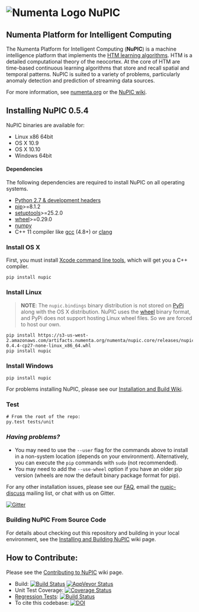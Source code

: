 # ![Numenta Logo](http://numenta.org/images/numenta-icon128.png) NuPIC

## Numenta Platform for Intelligent Computing

The Numenta Platform for Intelligent Computing (**NuPIC**) is a machine intelligence platform that implements the [HTM learning algorithms](http://numenta.com/learn/hierarchical-temporal-memory-white-paper.html). HTM is a detailed computational theory of the neocortex. At the core of HTM are time-based continuous learning algorithms that store and recall spatial and temporal patterns. NuPIC is suited to a variety of problems, particularly anomaly detection and prediction of streaming data sources.

For more information, see [numenta.org](http://numenta.org) or the [NuPIC wiki](https://github.com/numenta/nupic/wiki).

## Installing NuPIC 0.5.4

NuPIC binaries are available for:

- Linux x86 64bit
- OS X 10.9
- OS X 10.10
- Windows 64bit

#### Dependencies

The following dependencies are required to install NuPIC on all operating systems.

- [Python 2.7 & development headers](https://docs.python.org/devguide/setup.html#build-dependencies)
- [pip](https://pip.pypa.io/en/stable/installing/)>=8.1.2
- [setuptools](https://setuptools.readthedocs.io)>=25.2.0
- [wheel](http://pythonwheels.com)>=0.29.0
- [numpy](http://www.numpy.org/)
- C++ 11 compiler like [gcc](https://gcc.gnu.org/) (4.8+) or [clang](http://clang.llvm.org/)

### Install OS X

First, you must install [Xcode command line tools](https://developer.apple.com/library/ios/technotes/tn2339/_index.html), which will get you a C++ compiler.

    pip install nupic

### Install Linux

> **NOTE**: The `nupic.bindings` binary distribution is not stored on [PyPi](https://pypi.python.org/pypi/nupic) along with the OS X distribution. NuPIC uses the [wheel](http://pythonwheels.com) binary format, and PyPi does not support hosting Linux wheel files. So we are forced to host our own.

    pip install https://s3-us-west-2.amazonaws.com/artifacts.numenta.org/numenta/nupic.core/releases/nupic.bindings/nupic.bindings-0.4.4-cp27-none-linux_x86_64.whl
    pip install nupic

### Install Windows

    pip install nupic

For problems installing NuPIC, please see our [Installation and Build Wiki](https://github.com/numenta/nupic/wiki/Installing-and-Building-NuPIC).

### Test

    # From the root of the repo:
    py.test tests/unit

### _Having problems?_

- You may need to use the `--user` flag for the commands above to install in a non-system location (depends on your environment). Alternatively, you can execute the `pip` commands with `sudo` (not recommended).
- You may need to add the `--use-wheel` option if you have an older pip version (wheels are now the default binary package format for pip).

For any other installation issues, please see our [FAQ](https://github.com/numenta/nupic/wiki/FAQ), email the [nupic-discuss](http://lists.numenta.org/mailman/listinfo/nupic_lists.numenta.org) mailing list, or chat with us on Gitter.

[![Gitter](https://img.shields.io/badge/gitter-join_chat-blue.svg?style=flat)](https://gitter.im/numenta/public?utm_source=badge)

### Building NuPIC From Source Code

For details about checking out this repository and building in your local environment, see the [Installing and Building NuPIC](https://github.com/numenta/nupic/wiki/Installing-and-Building-NuPIC) wiki page.

## How to Contribute:

 Please see the [Contributing to NuPIC](https://github.com/numenta/nupic/wiki/Contributing-to-NuPIC) wiki page.

 * Build:
[![Build Status](https://travis-ci.org/numenta/nupic.png?branch=master)](https://travis-ci.org/numenta/nupic)
[![AppVeyor Status](https://ci.appveyor.com/api/projects/status/4toemh0qtr21mk6b/branch/master?svg=true)](https://ci.appveyor.com/project/numenta-ci/nupic/branch/master)
 * Unit Test Coverage: [![Coverage Status](https://coveralls.io/repos/numenta/nupic/badge.png?branch=master)](https://coveralls.io/r/numenta/nupic?branch=master)
 * [Regression Tests](https://github.com/numenta/nupic.regression): [![Build Status](https://travis-ci.org/numenta/nupic.regression.svg?branch=master)](https://travis-ci.org/numenta/nupic.regression)
 * To cite this codebase: [![DOI](https://zenodo.org/badge/19461/numenta/nupic.svg)](https://zenodo.org/badge/latestdoi/19461/numenta/nupic)
